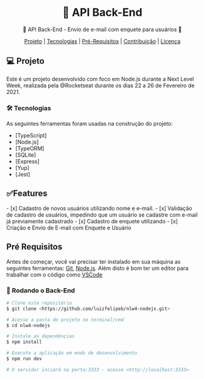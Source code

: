 <h1 align="center">🔗 API Back-End</h1>

<p align="center">🚀 API Back-End - Envio de e-mail com enquete para usuários 🚀</p>

<p align="center">
 <a href="#projeto">Projeto</a> |
 <a href="#tecnologias">Tecnologias</a> | 
 <a href="#roadmap">Pré-Requisitos</a> | 
 <a href="#contribuicao">Contribuição</a> | 
 <a href="#licenc-a">Licença</a> 
</p>

<h2 align="left">💻 Projeto</h2>
<p>Este é um projeto desenvolvido com foco em Node.js durante a Next Level Week, realizada pela @Rocketseat durante os dias 22 a 26 de Fevereiro de 2021.</p>

### 🛠 Tecnologias
As seguintes ferramentas foram usadas na construção do projeto:

- [TypeScript]
- [Node.js]
- [TypeORM]
- [SQLite]
- [Express]
- [Yup]
- [Jest]



<h2 align="left">✅Features</h2>
- [x] Cadastro de novos usuários utilizando nome e e-mail.
- [x] Validação de cadastro de usuários, impedindo que um usuário se cadastre com e-mail já previamente cadastrado
- [x] Cadastro de enquete utilizando
- [x] Criação e Envio de E-mail com Enquete e Usuário


<h2 align="left">Pré Requisitos</h2>

Antes de começar, você vai precisar ter instalado em sua máquina as seguintes ferramentas:
[Git](https://git-scm.com), [Node.js](https://nodejs.org/en/). 
Além disto é bom ter um editor para trabalhar com o código como [VSCode](https://code.visualstudio.com/)

### 🎲 Rodando o Back-End

```bash
# Clone este repositório
$ git clone <https://github.com/luizfelipeb/nlw4-nodejs.git>

# Acesse a pasta do projeto no terminal/cmd
$ cd nlw4-nodejs

# Instale as dependências
$ npm install

# Execute a aplicação em modo de desenvolvimento
$ npm run dev

# O servidor inciará na porta:3333 - acesse <http://localhost:3333>
```






